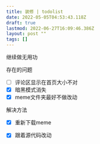 ```yaml
---
title: 装修 | todolist
date: 2022-05-05T04:53:43.118Z
draft: true
lastmod: 2022-06-27T16:09:46.386Z
layout: post ""
tags: []
---
```

继续做无用功

存在的问题

- [ ] 评论区显示在首页大小不对
- [x] 暗黑模式消失
- [x] meme文件夹最好不做改动

解决方法

- [x] 重新下载meme
- [x] 跟着源代码改动
 